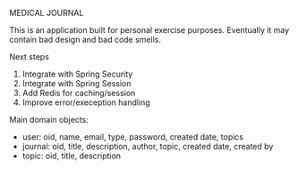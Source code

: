 MEDICAL JOURNAL

This is an application built for personal exercise purposes.
Eventually it may contain bad design and bad code smells.

Next steps
1. Integrate with Spring Security
2. Integrate with Spring Session
3. Add Redis for caching/session
4. Improve error/exeception handling

Main domain objects:
- user: oid, name, email, type, password, created date, topics
- journal: oid, title, description, author, topic, created date, created by
- topic: oid, title, description